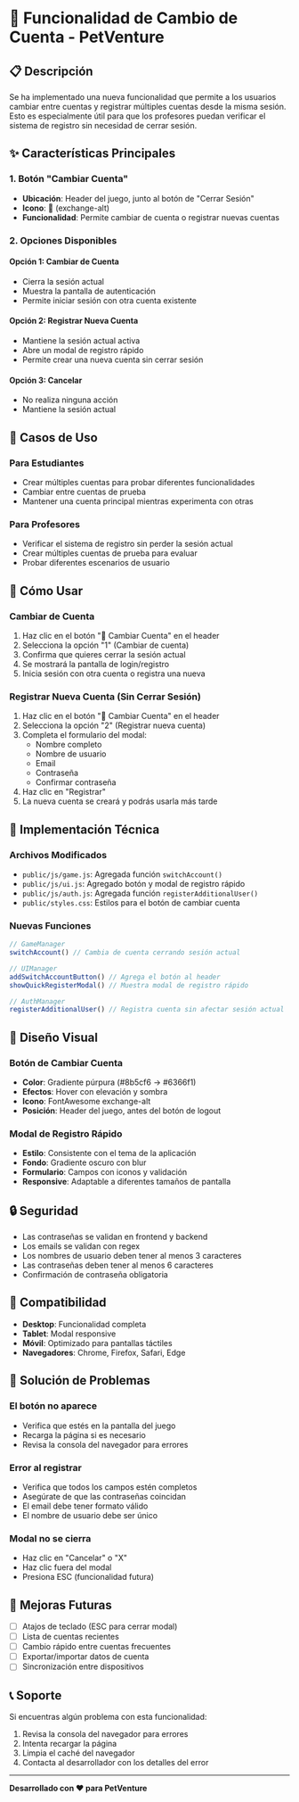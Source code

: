 # 🔄 Funcionalidad de Cambio de Cuenta - PetVenture

## 📋 Descripción

Se ha implementado una nueva funcionalidad que permite a los usuarios cambiar entre cuentas y registrar múltiples cuentas desde la misma sesión. Esto es especialmente útil para que los profesores puedan verificar el sistema de registro sin necesidad de cerrar sesión.

## ✨ Características Principales

### 1. Botón "Cambiar Cuenta"
- **Ubicación**: Header del juego, junto al botón de "Cerrar Sesión"
- **Icono**: 🔄 (exchange-alt)
- **Funcionalidad**: Permite cambiar de cuenta o registrar nuevas cuentas

### 2. Opciones Disponibles

#### Opción 1: Cambiar de Cuenta
- Cierra la sesión actual
- Muestra la pantalla de autenticación
- Permite iniciar sesión con otra cuenta existente

#### Opción 2: Registrar Nueva Cuenta
- Mantiene la sesión actual activa
- Abre un modal de registro rápido
- Permite crear una nueva cuenta sin cerrar sesión

#### Opción 3: Cancelar
- No realiza ninguna acción
- Mantiene la sesión actual

## 🎯 Casos de Uso

### Para Estudiantes
- Crear múltiples cuentas para probar diferentes funcionalidades
- Cambiar entre cuentas de prueba
- Mantener una cuenta principal mientras experimenta con otras

### Para Profesores
- Verificar el sistema de registro sin perder la sesión actual
- Crear múltiples cuentas de prueba para evaluar
- Probar diferentes escenarios de usuario

## 🚀 Cómo Usar

### Cambiar de Cuenta
1. Haz clic en el botón "🔄 Cambiar Cuenta" en el header
2. Selecciona la opción "1" (Cambiar de cuenta)
3. Confirma que quieres cerrar la sesión actual
4. Se mostrará la pantalla de login/registro
5. Inicia sesión con otra cuenta o registra una nueva

### Registrar Nueva Cuenta (Sin Cerrar Sesión)
1. Haz clic en el botón "🔄 Cambiar Cuenta" en el header
2. Selecciona la opción "2" (Registrar nueva cuenta)
3. Completa el formulario del modal:
   - Nombre completo
   - Nombre de usuario
   - Email
   - Contraseña
   - Confirmar contraseña
4. Haz clic en "Registrar"
5. La nueva cuenta se creará y podrás usarla más tarde

## 🔧 Implementación Técnica

### Archivos Modificados
- `public/js/game.js`: Agregada función `switchAccount()`
- `public/js/ui.js`: Agregado botón y modal de registro rápido
- `public/js/auth.js`: Agregada función `registerAdditionalUser()`
- `public/styles.css`: Estilos para el botón de cambiar cuenta

### Nuevas Funciones
```javascript
// GameManager
switchAccount() // Cambia de cuenta cerrando sesión actual

// UIManager
addSwitchAccountButton() // Agrega el botón al header
showQuickRegisterModal() // Muestra modal de registro rápido

// AuthManager
registerAdditionalUser() // Registra cuenta sin afectar sesión actual
```

## 🎨 Diseño Visual

### Botón de Cambiar Cuenta
- **Color**: Gradiente púrpura (#8b5cf6 → #6366f1)
- **Efectos**: Hover con elevación y sombra
- **Icono**: FontAwesome exchange-alt
- **Posición**: Header del juego, antes del botón de logout

### Modal de Registro Rápido
- **Estilo**: Consistente con el tema de la aplicación
- **Fondo**: Gradiente oscuro con blur
- **Formulario**: Campos con iconos y validación
- **Responsive**: Adaptable a diferentes tamaños de pantalla

## 🔒 Seguridad

- Las contraseñas se validan en frontend y backend
- Los emails se validan con regex
- Los nombres de usuario deben tener al menos 3 caracteres
- Las contraseñas deben tener al menos 6 caracteres
- Confirmación de contraseña obligatoria

## 📱 Compatibilidad

- **Desktop**: Funcionalidad completa
- **Tablet**: Modal responsive
- **Móvil**: Optimizado para pantallas táctiles
- **Navegadores**: Chrome, Firefox, Safari, Edge

## 🐛 Solución de Problemas

### El botón no aparece
- Verifica que estés en la pantalla del juego
- Recarga la página si es necesario
- Revisa la consola del navegador para errores

### Error al registrar
- Verifica que todos los campos estén completos
- Asegúrate de que las contraseñas coincidan
- El email debe tener formato válido
- El nombre de usuario debe ser único

### Modal no se cierra
- Haz clic en "Cancelar" o "X"
- Haz clic fuera del modal
- Presiona ESC (funcionalidad futura)

## 🔮 Mejoras Futuras

- [ ] Atajos de teclado (ESC para cerrar modal)
- [ ] Lista de cuentas recientes
- [ ] Cambio rápido entre cuentas frecuentes
- [ ] Exportar/importar datos de cuenta
- [ ] Sincronización entre dispositivos

## 📞 Soporte

Si encuentras algún problema con esta funcionalidad:
1. Revisa la consola del navegador para errores
2. Intenta recargar la página
3. Limpia el caché del navegador
4. Contacta al desarrollador con los detalles del error

---

**Desarrollado con ❤️ para PetVenture** 